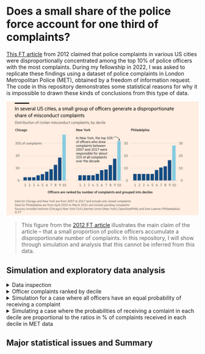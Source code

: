 # Does a small share of the police force account for one third of complaints?

[This FT article](https://www.ft.com/content/141182fc-7727-4af8-a555-5418fa46d09e) from 2012 claimed that police complaints in various US cities were disproportionally concentrated among the top 10% of police officers with the most complaints. During my fellowship in 2022, I was asked to replicate these findings using a dataset of police complaints in London Metropolitan Police (MET), obtained by a freedom of information request. The code in this repository demonstrates some statistical reasons for why it is impossible to drawn these kinds of conclusions from this type of data.

![](figures/FT_2021.png)
> This figure from the [2012 FT article](https://www.ft.com/content/141182fc-7727-4af8-a555-5418fa46d09e) illustrates the main claim of the article – that a small proportion of police officers accumulate a disproportionate number of complaints. In this repository, I will show through simulation and analysis that this cannot be inferred from this data.

## Simulation and exploratory data analysis

<details>
<summary>Data inspection</summary>
<br>

Firstly, as a sanity check, we will simply visualise the data to ensure there are no issues that stand out. The function `inspect_data` in `utils.py` orders the officers based on how many complaints they received. After simply plotting each officer's total number of complaints, we can see that there is a very unrealistic outlier with over 8000 complaints over the past 5 years. This means subject 122060 was, on average, receiving 4 complaints per day for the past 5 years – which seems impossible. The second most complained officer ID is called 'Organisational', which is unlikely to refer to a single officer. We will therefore exclude these officer IDs from the rest of the analysis.

![](figures/data_inspection.png)

</details>

<details>
<summary>Officer complaints ranked by decile</summary>
<br>

Here, I will group the MET officers into deciles as in the original article. It looks like we are more or less replicating the results that top 10% of the officers are accruing a disproportionate number of complaints. As mentioned earlier, we do not have a baseline for how many cases each officer worked on so this plot is confounded and should not be interpreted as 'top % of officers are disproportionally more likely to receive complaints'. For the next step, let's assume (although this is likely to be an oversimplification) that each officer has a uniform probability of receiving a complaint.

![](figures/officer_complaints_by_decile.png)

</details>

<details>
<summary>Simulation for a case where all officers have an equal probability of receiving a complaint</summary>
<br>

We can quickly find out that there are [32,493 officers](https://en.wikipedia.org/wiki/Metropolitan_Police) at the London MET, and from our dataset we can calculate that there were 58,147 complaints received in the past 5 years. So, on average, each year there were 0.36 complaints per officer. With these two numbers, we can simulate the simplest case where each officer has an equal probability of receiving a complaint by drawing samples from a Poisson distribution (because complaints are discrete events) with an expected number of 0.36 per year.

![](figures/officer_complaints_simulated_vs_empirical_data.png)
> Even if all officers were equally likely to receive a complaint the resulting distribution would look exponential.
  
In simulated data where all officers have an equal chance of getting a complaint the top decile is responsible for a lower number of complaints (20%) than in the real data (28%) but the distribution still looks exponential. This suggests that there is a major problem in interpreting these kinds of plots.

</details>


<details>
<summary>Simulating a case where the probabilities of receiving a comlaint in each decile are proportional to the ratios in % of complaints received in each decile in MET data</summary>
<br>

Now let's simulate a case where each decile of police officers has a different chance of receiving a complaint. Here, the probability distribution is proportional to the distribution of the % of complaints in each decile in the MET data. Officers in the top decile will on average have at least one complaint a year. The resulting simulated distribution starts to match the real data much more closely. This suggests it is in fact possible that some officers are more likely to receive a complaint than others (this can be thought of as some model of [preferential attachment](https://en.wikipedia.org/wiki/Preferential_attachment)).

![](figures/officer_complaints_simulated_vs_empirical_precferential_attachment.png)  

</details>

## Major statistical issues and Summary


